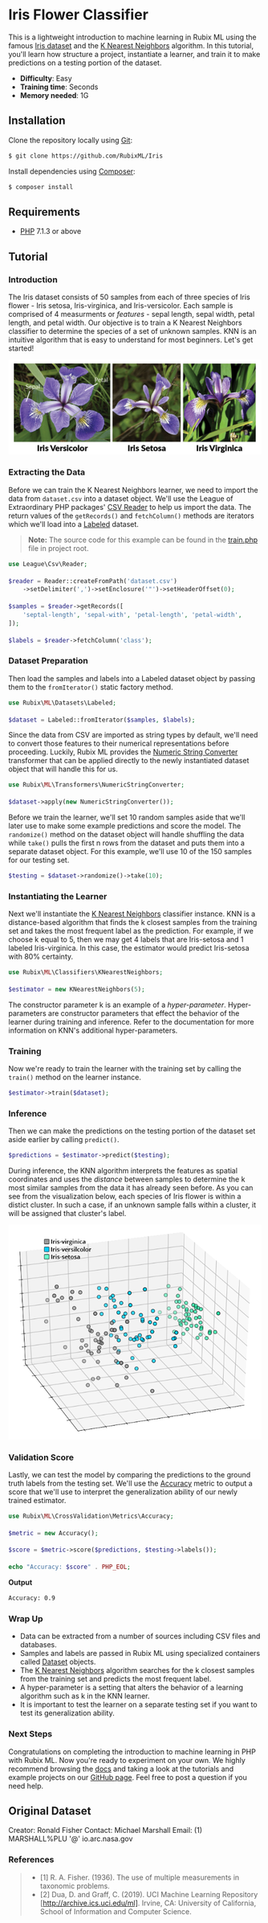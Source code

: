 # Iris Flower Classifier
This is a lightweight introduction to machine learning in Rubix ML using the famous [Iris dataset](https://en.wikipedia.org/wiki/Iris_flower_data_set) and the [K Nearest Neighbors](https://docs.rubixml.com/en/latest/classifiers/k-nearest-neighbors.html) algorithm. In this tutorial, you'll learn how structure a  project, instantiate a learner, and train it to make predictions on a testing portion of the dataset.

- **Difficulty**: Easy
- **Training time**: Seconds
- **Memory needed**: 1G

## Installation
Clone the repository locally using [Git](https://git-scm.com/):
```sh
$ git clone https://github.com/RubixML/Iris
```

Install dependencies using [Composer](https://getcomposer.org/):
```sh
$ composer install
```

## Requirements
- [PHP](https://php.net) 7.1.3 or above

## Tutorial

### Introduction
The Iris dataset consists of 50 samples from each of three species of Iris flower - Iris setosa, Iris-virginica, and Iris-versicolor. Each sample is comprised of 4 measurments or *features* - sepal length, sepal width, petal length, and petal width. Our objective is to train a K Nearest Neighbors classifier to determine the species of a set of unknown samples. KNN is an intuitive algorithm that is easy to understand for most beginners. Let's get started!

![Iris Flower Species](https://raw.githubusercontent.com/RubixML/Iris/master/docs/images/iris-species.png)

### Extracting the Data
Before we can train the K Nearest Neighbors learner, we need to import the data from `dataset.csv` into a dataset object. We'll use the League of Extraordinary PHP packages' [CSV Reader](https://csv.thephpleague.com/) to help us import the data. The return values of the `getRecords()` and `fetchColumn()` methods are iterators which we'll load into a [Labeled](https://docs.rubixml.com/en/latest/datasets/labeled.html) dataset.

> **Note:** The source code for this example can be found in the [train.php](https://github.com/RubixML/Iris/blob/master/train.php) file in project root.

```php
use League\Csv\Reader;

$reader = Reader::createFromPath('dataset.csv')
    ->setDelimiter(',')->setEnclosure('"')->setHeaderOffset(0);

$samples = $reader->getRecords([
    'septal-length', 'sepal-with', 'petal-length', 'petal-width',
]);

$labels = $reader->fetchColumn('class');
```

### Dataset Preparation
Then load the samples and labels into a Labeled dataset object by passing them to the `fromIterator()` static factory method.

```php
use Rubix\ML\Datasets\Labeled;

$dataset = Labeled::fromIterator($samples, $labels);
```

Since the data from CSV are imported as string types by default, we'll need to convert those features to their numerical representations before proceeding. Luckily, Rubix ML provides the [Numeric String Converter](https://docs.rubixml.com/en/latest/transformers/numeric-string-converter.html) transformer that can be applied directly to the newly instantiated dataset object that will handle this for us.

```php
use Rubix\ML\Transformers\NumericStringConverter;

$dataset->apply(new NumericStringConverter());
```

Before we train the learner, we'll set 10 random samples aside that we'll later use to make some example predictions and score the model. The `randomize()` method on the dataset object will handle shuffling the data while `take()` pulls the first n rows from the dataset and puts them into a separate dataset object. For this example, we'll use 10 of the 150 samples for our testing set.

```php
$testing = $dataset->randomize()->take(10);
```

### Instantiating the Learner
Next we'll instantiate the [K Nearest Neighbors](https://docs.rubixml.com/en/latest/classifiers/k-nearest-neighbors.html) classifier instance. KNN is a distance-based algorithm that finds the k closest samples from the training set and takes the most frequent label as the prediction. For example, if we choose k equal to 5, then we may get 4 labels that are Iris-setosa and 1 labeled Iris-virginica. In this case, the estimator would predict Iris-setosa with 80% certainty.

```php
use Rubix\ML\Classifiers\KNearestNeighbors;

$estimator = new KNearestNeighbors(5);
```

The constructor parameter k is an example of a *hyper-parameter*. Hyper-parameters are constructor parameters that effect the behavior of the learner during training and inference. Refer to the documentation for more information on KNN's additional hyper-parameters.

### Training
Now we're ready to train the learner with the training set by calling the `train()` method on the learner instance.

```php
$estimator->train($dataset);
```

### Inference
Then we can make the predictions on the testing portion of the dataset set aside earlier by calling `predict()`.

```php
$predictions = $estimator->predict($testing);
```

During inference, the KNN algorithm interprets the features as spatial coordinates and uses the *distance* between samples to determine the k most similar samples from the data it has already seen before. As you can see from the visualization below, each species of Iris flower is within a distict cluster. In such a case, if an unknown sample falls within a cluster, it will be assigned that cluster's label.

![Iris Dataset 3D Plot](https://raw.githubusercontent.com/RubixML/Iris/master/docs/images/iris-dataset-3d-plot.png)

### Validation Score
Lastly, we can test the model by comparing the predictions to the ground truth labels from the testing set. We'll use the [Accuracy](https://docs.rubixml.com/en/latest/cross-validation/metrics/accuracy.html) metric to output a score that we'll use to interpret the generalization ability of our newly trained estimator.

```php
use Rubix\ML\CrossValidation\Metrics\Accuracy;

$metric = new Accuracy();

$score = $metric->score($predictions, $testing->labels());

echo "Accuracy: $score" . PHP_EOL;
```

**Output**

```sh
Accuracy: 0.9
```

### Wrap Up
- Data can be extracted from a number of sources including CSV files and databases.
- Samples and labels are passed in Rubix ML using specialized containers called [Dataset](https://docs.rubixml.com/en/latest/datasets/api.html) objects.
- The [K Nearest Neighbors](https://docs.rubixml.com/en/latest/classifiers/k-nearest-neighbors.html) algorithm searches for the k closest samples from the training set and predicts the most frequent label.
- A hyper-parameter is a setting that alters the behavior of a learning algorithm such as k in the KNN learner.
- It is important to test the learner on a separate testing set if you want to test its generalization ability.

### Next Steps
Congratulations on completing the introduction to machine learning in PHP with Rubix ML. Now you're ready to experiment on your own. We highly recommend browsing the [docs](https://docs.rubixml.com/en/latest/) and taking a look at the tutorials and example projects on our [GitHub page](https://github.com/RubixML). Feel free to post a question if you need help.

## Original Dataset
Creator: Ronald Fisher
Contact: Michael Marshall
Email: (1) MARSHALL%PLU '@' io.arc.nasa.gov

### References
>- [1] R. A. Fisher. (1936). The use of multiple measurements in taxonomic problems.
>- [2] Dua, D. and Graff, C. (2019). UCI Machine Learning Repository [http://archive.ics.uci.edu/ml]. Irvine, CA: University of California, School of Information and Computer Science.

